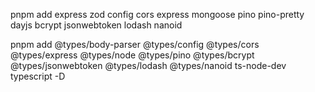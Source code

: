 pnpm add express zod config cors express mongoose pino pino-pretty dayjs bcrypt jsonwebtoken lodash nanoid

pnpm add @types/body-parser @types/config @types/cors @types/express @types/node @types/pino @types/bcrypt @types/jsonwebtoken @types/lodash @types/nanoid ts-node-dev typescript -D
